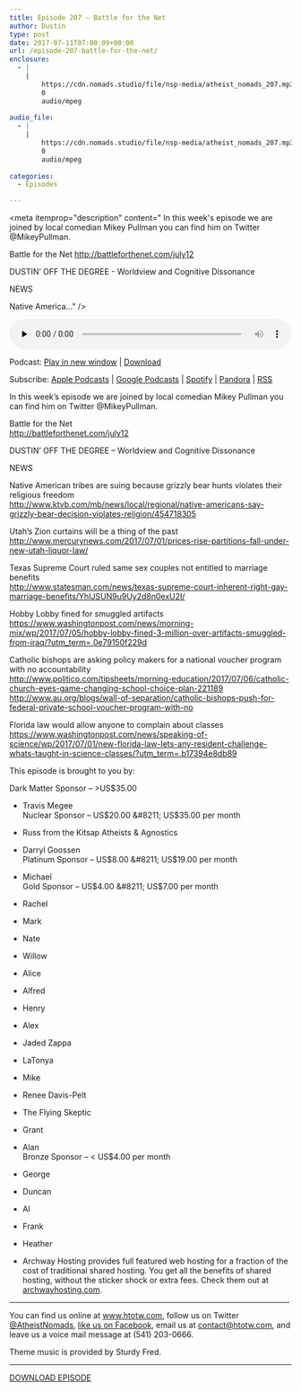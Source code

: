 ```yaml
---
title: Episode 207 – Battle for the Net
author: Dustin
type: post
date: 2017-07-11T07:00:09+00:00
url: /episode-207-battle-for-the-net/
enclosure:
  - |
    |
        https://cdn.nomads.studio/file/nsp-media/atheist_nomads_207.mp3
        0
        audio/mpeg
        
audio_file:
  - |
    |
        https://cdn.nomads.studio/file/nsp-media/atheist_nomads_207.mp3
        0
        audio/mpeg
        
categories:
  - Episodes

---
```

<div itemscope itemtype="http://schema.org/AudioObject">
  <meta itemprop="name" content="Episode 207 &#8211; Battle for the Net" />
  
  <meta itemprop="uploadDate" content="2017-07-11T01:00:09-06:00" />
  
  <meta itemprop="encodingFormat" content="audio/mpeg" />
  
  <meta itemprop="description" content="
In this week's episode we are joined by local comedian Mikey Pullman you can find him on Twitter @MikeyPullman. 

Battle for the Net
http://battleforthenet.com/july12

DUSTIN’ OFF THE DEGREE - Worldview and Cognitive Dissonance

NEWS

Native America..." />
  
  <meta itemprop="contentUrl" content="https://dts.podtrac.com/redirect.mp3/cdn.nomads.studio/file/nsp-media/atheist_nomads_207.mp3" />
  </p> 
  
  <div class="powerpress_player" id="powerpress_player_8470">
    <audio class="wp-audio-shortcode" id="audio-1586-214" preload="none" style="width: 100%;" controls="controls"><source type="audio/mpeg" src="https://dts.podtrac.com/redirect.mp3/cdn.nomads.studio/file/nsp-media/atheist_nomads_207.mp3?_=214" /><a href="https://dts.podtrac.com/redirect.mp3/cdn.nomads.studio/file/nsp-media/atheist_nomads_207.mp3">https://dts.podtrac.com/redirect.mp3/cdn.nomads.studio/file/nsp-media/atheist_nomads_207.mp3</a></audio>
  </div>
</div>

<p class="powerpress_links powerpress_links_mp3">
  Podcast: <a href="https://dts.podtrac.com/redirect.mp3/cdn.nomads.studio/file/nsp-media/atheist_nomads_207.mp3" class="powerpress_link_pinw" target="_blank" title="Play in new window" onclick="return powerpress_pinw('https://htotw.com/?powerpress_pinw=1586-podcast');" rel="nofollow">Play in new window</a> | <a href="https://dts.podtrac.com/redirect.mp3/cdn.nomads.studio/file/nsp-media/atheist_nomads_207.mp3" class="powerpress_link_d" title="Download" rel="nofollow" download="atheist_nomads_207.mp3">Download</a>
</p>

<p class="powerpress_links powerpress_subscribe_links">
  Subscribe: <a href="https://podcasts.apple.com/us/podcast/humanists-take-on-the-world/id530050098?mt=2&ls=1" class="powerpress_link_subscribe powerpress_link_subscribe_itunes" target="_blank" title="Subscribe on Apple Podcasts" rel="nofollow">Apple Podcasts</a> | <a href="https://www.google.com/podcasts?feed=aHR0cDovL2F0aGVpc3Rub21hZHMubGlic3luLmNvbS9yc3M%3D" class="powerpress_link_subscribe powerpress_link_subscribe_googleplay" target="_blank" title="Subscribe on Google Podcasts" rel="nofollow">Google Podcasts</a> | <a href="https://open.spotify.com/show/3LzK2xZGike6Tc1GEMtMbr?si=LieN9SNuTpq96smuaUsH8A" class="powerpress_link_subscribe powerpress_link_subscribe_spotify" target="_blank" title="Subscribe on Spotify" rel="nofollow">Spotify</a> | <a href="https://www.pandora.com/podcast/atheist-nomads/PC:10122?corr=62071012&part=ug" class="powerpress_link_subscribe powerpress_link_subscribe_pandora" target="_blank" title="Subscribe on Pandora" rel="nofollow">Pandora</a> | <a href="https://htotw.com/feed/podcast/" class="powerpress_link_subscribe powerpress_link_subscribe_rss" target="_blank" title="Subscribe via RSS" rel="nofollow">RSS</a>
</p>

  
In this week&#8217;s episode we are joined by local comedian Mikey Pullman you can find him on Twitter @MikeyPullman. 

Battle for the Net  
<http://battleforthenet.com/july12>

DUSTIN’ OFF THE DEGREE &#8211; Worldview and Cognitive Dissonance

NEWS

Native American tribes are suing because grizzly bear hunts violates their religious freedom  
 <http://www.ktvb.com/mb/news/local/regional/native-americans-say-grizzly-bear-decision-violates-religion/454718305>

Utah’s Zion curtains will be a thing of the past  
 <http://www.mercurynews.com/2017/07/01/prices-rise-partitions-fall-under-new-utah-liquor-law/>

Texas Supreme Court ruled same sex couples not entitled to marriage benefits  
 <http://www.statesman.com/news/texas-supreme-court-inherent-right-gay-marriage-benefits/YhIJSUN9u9Uy2d8n0exU2I/>

Hobby Lobby fined for smuggled artifacts  
<https://www.washingtonpost.com/news/morning-mix/wp/2017/07/05/hobby-lobby-fined-3-million-over-artifacts-smuggled-from-iraq/?utm_term=.0e79150f229d>

Catholic bishops are asking policy makers for a national voucher program with no accountability  
 <http://www.politico.com/tipsheets/morning-education/2017/07/06/catholic-church-eyes-game-changing-school-choice-plan-221189>  
 <http://www.au.org/blogs/wall-of-separation/catholic-bishops-push-for-federal-private-school-voucher-program-with-no>

Florida law would allow anyone to complain about classes  
 <https://www.washingtonpost.com/news/speaking-of-science/wp/2017/07/01/new-florida-law-lets-any-resident-challenge-whats-taught-in-science-classes/?utm_term=.b17394e8db89>

This episode is brought to you by:

Dark Matter Sponsor &#8211; >US$35.00  
* Travis Megee  
Nuclear Sponsor &#8211; US$20.00 &#8211; US$35.00 per month  
* Russ from the Kitsap Atheists & Agnostics  
* Darryl Goossen  
Platinum Sponsor &#8211; US$8.00 &#8211; US$19.00 per month  
* Michael  
Gold Sponsor &#8211; US$4.00 &#8211; US$7.00 per month  
* Rachel  
* Mark  
* Nate  
* Willow  
* Alice  
* Alfred  
* Henry  
* Alex  
* Jaded Zappa  
* LaTonya  
* Mike  
* Renee Davis-Pelt  
* The Flying Skeptic  
* Grant  
* Alan  
Bronze Sponsor &#8211; < US$4.00 per month  
* George  
* Duncan  
* Al  
* Frank  
* Heather

* Archway Hosting provides full featured web hosting for a fraction of the cost of traditional shared hosting. You get all the benefits of shared hosting, without the sticker shock or extra fees. Check them out at <a href="http://archwayhosting.com/" target="_blank" rel="noopener">archwayhosting.com</a>.

<hr width="500" />

You can find us online at <a href="https://www.htotw.com/" target="_blank" rel="noopener">www.htotw.com</a>, follow us on Twitter <a href="https://twitter.com/AtheistNomads" target="_blank" rel="noopener">@AtheistNomads</a>, <a href="https://htotw.com/facebook" target="_blank" rel="noopener">like us on Facebook</a>, email us at <contact@htotw.com>, and leave us a voice mail message at (541) 203-0666.

Theme music is provided by Sturdy Fred.

<hr width="”500”" />

[DOWNLOAD EPISODE][1]

 [1]: https://dts.podtrac.com/redirect.mp3/cdn.nomads.studio/file/nsp-media/atheist_nomads_207.mp3